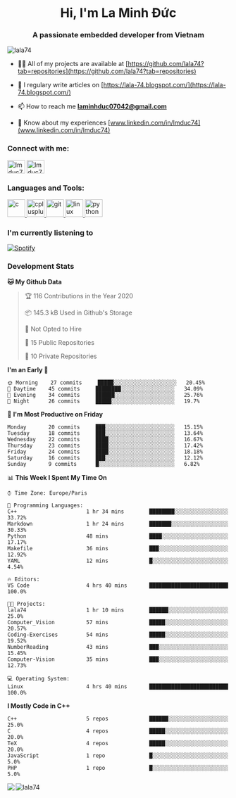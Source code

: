 <h1 align="center">Hi, I'm La Minh Đức</h1>
<h3 align="center">A passionate embedded developer from Vietnam</h3>

<p align="left"> <img src="https://komarev.com/ghpvc/?username=lala74&label=Profile%20views&color=0e75b6&style=flat"
                alt="lala74" /> </p>

- 👨‍💻 All of my projects are available at
[https://github.com/lala74?tab=repositories](https://github.com/lala74?tab=repositories)

- 📝 I regulary write articles on [https://lala-74.blogspot.com/](https://lala-74.blogspot.com/)

- 📫 How to reach me **laminhduc07042@gmail.com**

- 📄 Know about my experiences [www.linkedin.com/in/lmduc74](www.linkedin.com/in/lmduc74)

### Connect with me:
<p align="left">
        <a href="https://linkedin.com/in/lmduc74" target="blank"><img align="center"
                        src="https://cdn.jsdelivr.net/npm/simple-icons@3.0.1/icons/linkedin.svg" alt="lmduc74"
                        height="30" width="40" /></a>
        <a href="https://fb.com/lmduc74" target="blank"><img align="center"
                        src="https://cdn.jsdelivr.net/npm/simple-icons@3.0.1/icons/facebook.svg" alt="lmduc74"
                        height="30" width="40" /></a>
</p>

### Languages and Tools:
<p align="left"> <a href="https://www.cprogramming.com/" target="_blank"> <img
                        src="https://devicons.github.io/devicon/devicon.git/icons/c/c-original.svg" alt="c" width="40"
                        height="40" /> </a> <a href="https://www.w3schools.com/cpp/" target="_blank"> <img
                        src="https://devicons.github.io/devicon/devicon.git/icons/cplusplus/cplusplus-original.svg"
                        alt="cplusplus" width="40" height="40" /> </a> <a href="https://git-scm.com/" target="_blank">
                <img src="https://www.vectorlogo.zone/logos/git-scm/git-scm-icon.svg" alt="git" width="40"
                        height="40" /> </a> <a href="https://www.linux.org/" target="_blank"> <img
                        src="https://devicons.github.io/devicon/devicon.git/icons/linux/linux-original.svg" alt="linux"
                        width="40" height="40" /> </a> <a href="https://www.python.org" target="_blank"> <img
                        src="https://devicons.github.io/devicon/devicon.git/icons/python/python-original.svg"
                        alt="python" width="40" height="40" /> </a> </p>

### I'm currently listening to
[![Spotify](https://spotify-playing-git-master.lala74.vercel.app/api/spotify)](https://open.spotify.com/user/nrjaez36fdyqfexa07wju067g)


### Development Stats
<!--START_SECTION:waka-->
**🐱 My Github Data** 

> 🏆 116 Contributions in the Year 2020
 > 
> 📦 145.3 kB Used in Github's Storage 
 > 
> 🚫 Not Opted to Hire
 > 
> 📜 15 Public Repositories
 > 
> 🔑 10 Private Repositories 

**I'm an Early 🐤** 

```text
🌞 Morning    27 commits     █████░░░░░░░░░░░░░░░░░░░░   20.45% 
🌆 Daytime    45 commits     ████████░░░░░░░░░░░░░░░░░   34.09% 
🌃 Evening    34 commits     ██████░░░░░░░░░░░░░░░░░░░   25.76% 
🌙 Night      26 commits     █████░░░░░░░░░░░░░░░░░░░░   19.7%

```
📅 **I'm Most Productive on Friday** 

```text
Monday       20 commits     ███░░░░░░░░░░░░░░░░░░░░░░   15.15% 
Tuesday      18 commits     ███░░░░░░░░░░░░░░░░░░░░░░   13.64% 
Wednesday    22 commits     ████░░░░░░░░░░░░░░░░░░░░░   16.67% 
Thursday     23 commits     ████░░░░░░░░░░░░░░░░░░░░░   17.42% 
Friday       24 commits     ████░░░░░░░░░░░░░░░░░░░░░   18.18% 
Saturday     16 commits     ███░░░░░░░░░░░░░░░░░░░░░░   12.12% 
Sunday       9 commits      █░░░░░░░░░░░░░░░░░░░░░░░░   6.82%

```


📊 **This Week I Spent My Time On** 

```text
⌚︎ Time Zone: Europe/Paris

💬 Programming Languages: 
C++                      1 hr 34 mins        ████████░░░░░░░░░░░░░░░░░   33.72% 
Markdown                 1 hr 24 mins        ███████░░░░░░░░░░░░░░░░░░   30.33% 
Python                   48 mins             ████░░░░░░░░░░░░░░░░░░░░░   17.17% 
Makefile                 36 mins             ███░░░░░░░░░░░░░░░░░░░░░░   12.92% 
YAML                     12 mins             █░░░░░░░░░░░░░░░░░░░░░░░░   4.54%

🔥 Editors: 
VS Code                  4 hrs 40 mins       █████████████████████████   100.0%

🐱‍💻 Projects: 
lala74                   1 hr 10 mins        ██████░░░░░░░░░░░░░░░░░░░   25.0% 
Computer_Vision          57 mins             █████░░░░░░░░░░░░░░░░░░░░   20.57% 
Coding-Exercises         54 mins             █████░░░░░░░░░░░░░░░░░░░░   19.52% 
NumberReading            43 mins             ███░░░░░░░░░░░░░░░░░░░░░░   15.45% 
Computer-Vision          35 mins             ███░░░░░░░░░░░░░░░░░░░░░░   12.73%

💻 Operating System: 
Linux                    4 hrs 40 mins       █████████████████████████   100.0%

```

**I Mostly Code in C++** 

```text
C++                      5 repos             ██████░░░░░░░░░░░░░░░░░░░   25.0% 
C                        4 repos             █████░░░░░░░░░░░░░░░░░░░░   20.0% 
TeX                      4 repos             █████░░░░░░░░░░░░░░░░░░░░   20.0% 
JavaScript               1 repo              █░░░░░░░░░░░░░░░░░░░░░░░░   5.0% 
PHP                      1 repo              █░░░░░░░░░░░░░░░░░░░░░░░░   5.0%

```



<!--END_SECTION:waka-->


<img align="left" src="https://github-readme-stats-chi-rust.vercel.app/api?username=lala74&show_icons=true&hide_border=true" /> 

<img align="left"
src="https://github-readme-stats.vercel.app/api/top-langs?username=lala74&show_icons=true&locale=en&layout=compact&hide_border=true" alt="lala74" />  
